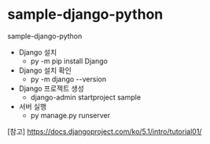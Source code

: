 # sample-django-python
sample-django-python


- Django 설치
  - py -m pip install Django
- Django 설치 확인
  - py -m django --version
- Django 프로젝트 생성
  - django-admin startproject sample
- 서버 실행
  - py manage.py runserver



[참고] https://docs.djangoproject.com/ko/5.1/intro/tutorial01/